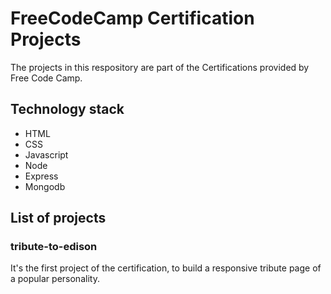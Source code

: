 # FreeCodeCamp Certification Projects

The projects in this respository are part of the Certifications provided by Free Code Camp. 

## Technology stack
- HTML
- CSS
- Javascript
- Node
- Express
- Mongodb

## List of projects

### tribute-to-edison

It's the first project of the certification, to build a responsive tribute page of a popular personality. 
